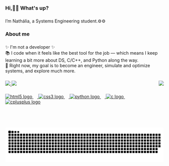<h3 align="left">Hi,👋🏽 What's up?</h3>

###
<p align="left">I’m Nathália, a Systems Engineering student.⚙️⚙️</p>

###
<h3 align="left">About me</h3>

###
<p align="left">
✨ I'm not a developer ✨ <br>
📚 I code when it feels like the best tool for the job — which means I keep learning a bit more about DS, C/C++, and Python along the way. <br>
🎯 Right now, my goal is to become an engineer, simulate and optimize systems, and explore much more. <br>
</p>


###

<img align="right" height="150" src="https://img1.picmix.com/output/stamp/normal/7/7/4/8/2628477_d6f69.gif"  />

###
###

<div align="left">
<a href="https://github.com/nathalialo">
<img loading="lazy" height="180em" src="https://github-readme-stats.vercel.app/api?username=nathalialo&show_icons=true&theme=tokyonight&include_all_commits=true&count_private=true"/>
<img loading="lazy" width="400" src="https://github-readme-stats.vercel.app/api/top-langs/?username=nathalialo&layout=compact&langs_count=7&theme=tokyonight"/>
</div>

###
###
<div align="left">
  <img src="https://icongr.am/devicon/html5-plain.svg?size=41&color=863aed" height="35" alt="html5 logo"  />
  <img width="12" />
  <img src="https://icongr.am/devicon/css3-plain.svg?size=41&color=863aed" height="35" alt="css3 logo"  />
  <img width="12" />
  <img src="https://icongr.am/devicon/python-plain.svg?size=41&color=863aed" height="35" alt="python logo"  />
  <img width="12" />
  <img src="https://icongr.am/devicon/c-line.svg?size=41&color=63e9b4" height="37" alt="c logo"  />
  <img width="12" />
  <img src="https://icongr.am/devicon/cplusplus-line.svg?size=41&color=63e9b4" height="37" alt="cplusplus logo"  />
</div>

###

<div align="left">
</div>

<div>
 
  ![Snake animation](https://github.com/nathalialo/nathalialo/blob/output/github-contribution-grid-snake.svg)
 
</div></div>


